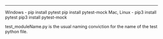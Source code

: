 ****
Windows - pip install pytest pip install pytest-mock
Mac, Linux - pip3 install pytest pip3 install pytest-mock

test_moduleName.py is the usual naming conviction for the name of the test python file.
